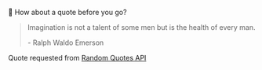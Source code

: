 📣 How about a quote before you go?

> Imagination is not a talent of some men but is the health of every man.
>
> <p>- Ralph Waldo Emerson</p>

Quote requested from [Random Quotes API](https://github.com/lukePeavey/quotable)
